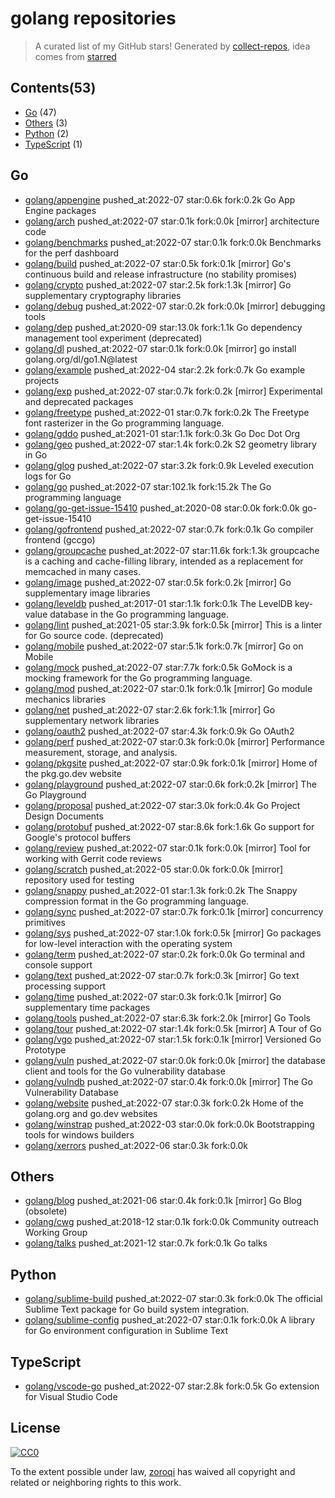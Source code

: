 # golang repositories


> A curated list of my GitHub stars!  Generated by [collect-repos](https://github.com/zoroqi/collect-repos), idea comes from [starred](https://github.com/maguowei/starred)  


## Contents(53)

- [Go](#go) (47)
- [Others](#others) (3)
- [Python](#python) (2)
- [TypeScript](#typescript) (1)

## Go

- [golang/appengine](https://github.com/golang/appengine) pushed_at:2022-07 star:0.6k fork:0.2k Go App Engine packages
- [golang/arch](https://github.com/golang/arch) pushed_at:2022-07 star:0.1k fork:0.0k [mirror] architecture code
- [golang/benchmarks](https://github.com/golang/benchmarks) pushed_at:2022-07 star:0.1k fork:0.0k Benchmarks for the perf dashboard
- [golang/build](https://github.com/golang/build) pushed_at:2022-07 star:0.5k fork:0.1k [mirror] Go's continuous build and release infrastructure (no stability promises)
- [golang/crypto](https://github.com/golang/crypto) pushed_at:2022-07 star:2.5k fork:1.3k [mirror] Go supplementary cryptography libraries
- [golang/debug](https://github.com/golang/debug) pushed_at:2022-07 star:0.2k fork:0.0k [mirror] debugging tools
- [golang/dep](https://github.com/golang/dep) pushed_at:2020-09 star:13.0k fork:1.1k Go dependency management tool experiment (deprecated)
- [golang/dl](https://github.com/golang/dl) pushed_at:2022-07 star:0.1k fork:0.0k [mirror] go install golang.org/dl/go1.N@latest
- [golang/example](https://github.com/golang/example) pushed_at:2022-04 star:2.2k fork:0.7k Go example projects
- [golang/exp](https://github.com/golang/exp) pushed_at:2022-07 star:0.7k fork:0.2k [mirror] Experimental and deprecated packages
- [golang/freetype](https://github.com/golang/freetype) pushed_at:2022-01 star:0.7k fork:0.2k The Freetype font rasterizer in the Go programming language.
- [golang/gddo](https://github.com/golang/gddo) pushed_at:2021-01 star:1.1k fork:0.3k Go Doc Dot Org
- [golang/geo](https://github.com/golang/geo) pushed_at:2022-07 star:1.4k fork:0.2k S2 geometry library in Go
- [golang/glog](https://github.com/golang/glog) pushed_at:2022-07 star:3.2k fork:0.9k Leveled execution logs for Go
- [golang/go](https://github.com/golang/go) pushed_at:2022-07 star:102.1k fork:15.2k The Go programming language
- [golang/go-get-issue-15410](https://github.com/golang/go-get-issue-15410) pushed_at:2020-08 star:0.0k fork:0.0k go-get-issue-15410
- [golang/gofrontend](https://github.com/golang/gofrontend) pushed_at:2022-07 star:0.7k fork:0.1k Go compiler frontend (gccgo)
- [golang/groupcache](https://github.com/golang/groupcache) pushed_at:2022-07 star:11.6k fork:1.3k groupcache is a caching and cache-filling library, intended as a replacement for memcached in many cases.
- [golang/image](https://github.com/golang/image) pushed_at:2022-07 star:0.5k fork:0.2k [mirror] Go supplementary image libraries
- [golang/leveldb](https://github.com/golang/leveldb) pushed_at:2017-01 star:1.1k fork:0.1k The LevelDB key-value database in the Go programming language.
- [golang/lint](https://github.com/golang/lint) pushed_at:2021-05 star:3.9k fork:0.5k [mirror] This is a linter for Go source code. (deprecated)
- [golang/mobile](https://github.com/golang/mobile) pushed_at:2022-07 star:5.1k fork:0.7k [mirror] Go on Mobile
- [golang/mock](https://github.com/golang/mock) pushed_at:2022-07 star:7.7k fork:0.5k GoMock is a mocking framework for the Go programming language.
- [golang/mod](https://github.com/golang/mod) pushed_at:2022-07 star:0.1k fork:0.1k [mirror] Go module mechanics libraries
- [golang/net](https://github.com/golang/net) pushed_at:2022-07 star:2.6k fork:1.1k [mirror] Go supplementary network libraries
- [golang/oauth2](https://github.com/golang/oauth2) pushed_at:2022-07 star:4.3k fork:0.9k Go OAuth2
- [golang/perf](https://github.com/golang/perf) pushed_at:2022-07 star:0.3k fork:0.0k [mirror] Performance measurement, storage, and analysis.
- [golang/pkgsite](https://github.com/golang/pkgsite) pushed_at:2022-07 star:0.9k fork:0.1k [mirror] Home of the pkg.go.dev website
- [golang/playground](https://github.com/golang/playground) pushed_at:2022-07 star:0.6k fork:0.2k [mirror] The Go Playground
- [golang/proposal](https://github.com/golang/proposal) pushed_at:2022-07 star:3.0k fork:0.4k Go Project Design Documents
- [golang/protobuf](https://github.com/golang/protobuf) pushed_at:2022-07 star:8.6k fork:1.6k Go support for Google's protocol buffers
- [golang/review](https://github.com/golang/review) pushed_at:2022-07 star:0.1k fork:0.0k [mirror] Tool for working with Gerrit code reviews
- [golang/scratch](https://github.com/golang/scratch) pushed_at:2022-05 star:0.0k fork:0.0k [mirror] repository used for testing
- [golang/snappy](https://github.com/golang/snappy) pushed_at:2022-01 star:1.3k fork:0.2k The Snappy compression format in the Go programming language.
- [golang/sync](https://github.com/golang/sync) pushed_at:2022-07 star:0.7k fork:0.1k [mirror] concurrency primitives
- [golang/sys](https://github.com/golang/sys) pushed_at:2022-07 star:1.0k fork:0.5k [mirror] Go packages for low-level interaction with the operating system
- [golang/term](https://github.com/golang/term) pushed_at:2022-07 star:0.2k fork:0.0k Go terminal and console support
- [golang/text](https://github.com/golang/text) pushed_at:2022-07 star:0.7k fork:0.3k [mirror] Go text processing support
- [golang/time](https://github.com/golang/time) pushed_at:2022-07 star:0.3k fork:0.1k [mirror] Go supplementary time packages
- [golang/tools](https://github.com/golang/tools) pushed_at:2022-07 star:6.3k fork:2.0k [mirror] Go Tools
- [golang/tour](https://github.com/golang/tour) pushed_at:2022-07 star:1.4k fork:0.5k [mirror] A Tour of Go
- [golang/vgo](https://github.com/golang/vgo) pushed_at:2022-07 star:1.5k fork:0.1k [mirror] Versioned Go Prototype
- [golang/vuln](https://github.com/golang/vuln) pushed_at:2022-07 star:0.0k fork:0.0k [mirror] the database client and tools for the Go vulnerability database
- [golang/vulndb](https://github.com/golang/vulndb) pushed_at:2022-07 star:0.4k fork:0.0k [mirror] The Go Vulnerability Database
- [golang/website](https://github.com/golang/website) pushed_at:2022-07 star:0.3k fork:0.2k Home of the golang.org and go.dev websites
- [golang/winstrap](https://github.com/golang/winstrap) pushed_at:2022-03 star:0.0k fork:0.0k Bootstrapping tools for windows builders
- [golang/xerrors](https://github.com/golang/xerrors) pushed_at:2022-06 star:0.3k fork:0.0k 

## Others

- [golang/blog](https://github.com/golang/blog) pushed_at:2021-06 star:0.4k fork:0.1k [mirror] Go Blog (obsolete)
- [golang/cwg](https://github.com/golang/cwg) pushed_at:2018-12 star:0.1k fork:0.0k Community outreach Working Group
- [golang/talks](https://github.com/golang/talks) pushed_at:2021-12 star:0.7k fork:0.1k Go talks

## Python

- [golang/sublime-build](https://github.com/golang/sublime-build) pushed_at:2022-07 star:0.3k fork:0.0k The official Sublime Text package for Go build system integration.
- [golang/sublime-config](https://github.com/golang/sublime-config) pushed_at:2022-07 star:0.1k fork:0.0k A library for Go environment configuration in Sublime Text

## TypeScript

- [golang/vscode-go](https://github.com/golang/vscode-go) pushed_at:2022-07 star:2.8k fork:0.5k Go extension for Visual Studio Code


## License

[![CC0](http://mirrors.creativecommons.org/presskit/buttons/88x31/svg/cc-zero.svg)](https://creativecommons.org/publicdomain/zero/1.0/)

To the extent possible under law, [zoroqi](https://github.com/zoroqi) has waived all copyright and related or neighboring rights to this work.
